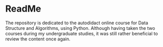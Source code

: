 # ReadMe
The repository is dedicated to the autodidact online course for Data Structure and Algorithms, using Python. Although having taken the two courses during my undergraduate studies, it was still rather beneficial to review the content once again.